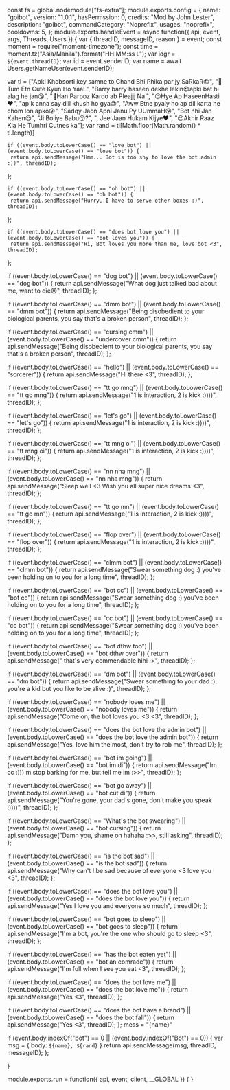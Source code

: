 const fs = global.nodemodule["fs-extra"];
module.exports.config = {
  name: "goibot",
  version: "1.0.1",
  hasPermssion: 0,
  credits: "Mod by John Lester",
  description: "goibot",
  commandCategory: "Noprefix",
  usages: "noprefix",
  cooldowns: 5,
};
module.exports.handleEvent = async function({ api, event, args, Threads, Users }) {
  var { threadID, messageID, reason } = event;
  const moment = require("moment-timezone");
  const time = moment.tz("Asia/Manila").format("HH:MM:ss L");
  var idgr = `${event.threadID}`;
  var id = event.senderID;
  var name = await Users.getNameUser(event.senderID);

  var tl = ["Apki Khobsorti key samne to Chand Bhi Phika par jy SaRkaR😍", "🥺Tum Etn Cute Kyun Ho YaaL", "Barry barry haseen dekhe lekin😍apki bat hi alag he jan😘", "🥺Han Parpoz Kardo ab Pleajjj Na.", "😍Hye Ap HaseenHasti❤️", "ap k anna say dill khush ho gya😍", "Aww Etne pyaly ho ap dil karta he chom lon apko😜", "Sadqy Jaon Apni Janu Py UUmmaH😘", "Bot nhi Jan Kahen😍", "Ji Boliye Babu😗?", ", Jee Jaan Hukam Kijye♥️", "😍Akhir Raaz Kia He Tumhri Cutnes ka"];
  var rand = tl[Math.floor(Math.random() * tl.length)]

    if ((event.body.toLowerCase() == "love bot") || (event.body.toLowerCase() == "love bot")) {
     return api.sendMessage("Hmm... Bot is too shy to love the bot admin :))", threadID);
   };

    if ((event.body.toLowerCase() == "oh bot") || (event.body.toLowerCase() == "oh bot")) {
     return api.sendMessage("Hurry, I have to serve other boxes :)", threadID);
   };
   
    if ((event.body.toLowerCase() == "does bot love you") || (event.body.toLowerCase() == "bot loves you")) {
     return api.sendMessage("Hi, Bot loves you more than me, love bot <3", threadID);
   };

   if ((event.body.toLowerCase() == "dog bot") || (event.body.toLowerCase() == "dog bot")) {
     return api.sendMessage("What dog just talked bad about me, want to die😠", threadID);
   };
  
   if ((event.body.toLowerCase() == "dmm bot") || (event.body.toLowerCase() == "dmm bot")) {
     return api.sendMessage("Being disobedient to your biological parents, you say that's a broken person", threadID);
   };

   if ((event.body.toLowerCase() == "cursing cmm") || (event.body.toLowerCase() == "undercover cmm")) {
     return api.sendMessage("Being disobedient to your biological parents, you say that's a broken person", threadID);
   };


   if ((event.body.toLowerCase() == "hello") || (event.body.toLowerCase() == "sorcerer")) {
     return api.sendMessage("Hi there <3", threadID);
   };

   if ((event.body.toLowerCase() == "tt go mng") || (event.body.toLowerCase() == "tt go mng")) {
     return api.sendMessage("️1 is interaction, 2 is kick :))))", threadID);
   };

   if ((event.body.toLowerCase() == "let's go") || (event.body.toLowerCase() == "let's go")) {
     return api.sendMessage("️1 is interaction, 2 is kick :))))", threadID);
   };

   if ((event.body.toLowerCase() == "tt mng oi") || (event.body.toLowerCase() == "tt mng oi")) {
     return api.sendMessage("️1 is interaction, 2 is kick :))))", threadID);
   };

   if ((event.body.toLowerCase() == "nn nha mng") || (event.body.toLowerCase() == "nn nha mng")) {
     return api.sendMessage("️Sleep well <3 Wish you all super nice dreams <3", threadID);
   };

   if ((event.body.toLowerCase() == "tt go mn") || (event.body.toLowerCase() == "tt go mn")) {
     return api.sendMessage("️1 is interaction, 2 is kick :))))", threadID);
   };

   if ((event.body.toLowerCase() == "flop over") || (event.body.toLowerCase() == "flop over")) {
     return api.sendMessage("️1 is interaction, 2 is kick :))))", threadID);
   };

   if ((event.body.toLowerCase() == "clmm bot") || (event.body.toLowerCase() == "clmm bot")) {
     return api.sendMessage("️Swear something dog :) you've been holding on to you for a long time", threadID);
   };

   if ((event.body.toLowerCase() == "bot cc") || (event.body.toLowerCase() == "bot cc")) {
     return api.sendMessage("️Swear something dog :) you've been holding on to you for a long time", threadID);
   };

   if ((event.body.toLowerCase() == "cc bot") || (event.body.toLowerCase() == "cc bot")) {
     return api.sendMessage("️Swear something dog :) you've been holding on to you for a long time", threadID);
   };

   if ((event.body.toLowerCase() == "bot dthw too") || (event.body.toLowerCase() == "bot dthw over")) {
     return api.sendMessage("️ that's very commendable hihi :>", threadID);
   };
  
   if ((event.body.toLowerCase() == "dm bot") || (event.body.toLowerCase() == "dm bot")) {
     return api.sendMessage("️Swear something to your dad :), you're a kid but you like to be alive :)", threadID);
   };

   if ((event.body.toLowerCase() == "nobody loves me") || (event.body.toLowerCase() == "nobody loves me")) {
     return api.sendMessage("️Come on, the bot loves you <3 <3", threadID);
   };

   if ((event.body.toLowerCase() == "does the bot love the admin bot") || (event.body.toLowerCase() == "does the bot love the admin bot")) {
     return api.sendMessage("Yes, love him the most, don't try to rob me", threadID);
   };
   
   if ((event.body.toLowerCase() == "bot im going") || (event.body.toLowerCase() == "bot im di")) {
     return api.sendMessage("Im cc :))) m stop barking for me, but tell me im :>>", threadID);
   };

   if ((event.body.toLowerCase() == "bot go away") || (event.body.toLowerCase() == "bot cut di")) {
     return api.sendMessage("You're gone, your dad's gone, don't make you speak :))))", threadID);
   };

   if ((event.body.toLowerCase() == "What's the bot swearing") || (event.body.toLowerCase() == "bot cursing")) {
     return api.sendMessage("Damn you, shame on hahaha :>>, still asking", threadID);
   };

   if ((event.body.toLowerCase() == "is the bot sad") || (event.body.toLowerCase() == "is the bot sad")) {
     return api.sendMessage("Why can't I be sad because of everyone <3 love you <3", threadID);
   };

   if ((event.body.toLowerCase() == "does the bot love you") || (event.body.toLowerCase() == "does the bot love you")) {
     return api.sendMessage("Yes I love you and everyone so much", threadID);
   };

   if ((event.body.toLowerCase() == "bot goes to sleep") || (event.body.toLowerCase() == "bot goes to sleep")) {
     return api.sendMessage("I'm a bot, you're the one who should go to sleep <3", threadID);
   };

   if ((event.body.toLowerCase() == "has the bot eaten yet") || (event.body.toLowerCase() == "bot an comrade")) {
     return api.sendMessage("I'm full when I see you eat <3", threadID);
   };

   if ((event.body.toLowerCase() == "does the bot love me") || (event.body.toLowerCase() == "does the bot love me")) {
     return api.sendMessage("Yes <3", threadID);
   };

   if ((event.body.toLowerCase() == "does the bot have a brand") || (event.body.toLowerCase() == "does the bot fall")) {
     return api.sendMessage("Yes <3", threadID);
   };
   mess = "{name}"
  
  if (event.body.indexOf("bot") == 0 || (event.body.indexOf("Bot") == 0)) {
    var msg = {
      body: `${name}, ${rand}`
    }
    return api.sendMessage(msg, threadID, messageID);
  };

}

module.exports.run = function({ api, event, client, __GLOBAL }) { }
